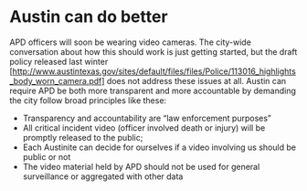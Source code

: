 # Austin can do better

APD officers will soon be wearing video cameras. The city-wide conversation about how this should work is just getting started, but the draft policy released last winter [http://www.austintexas.gov/sites/default/files/files/Police/113016_highlights_body_worn_camera.pdf] does not address these issues at all. Austin can require APD be both more transparent and more accountable by demanding the city follow broad principles like these:

- Transparency and accountability are  “law enforcement purposes”
- All critical incident video (officer involved death or injury) will be promptly released to the public;
- Each Austinite can decide for ourselves if a video involving us should be public or not
- The video material held by APD should not be used for general surveillance or aggregated with other data  
